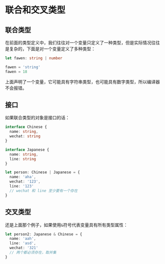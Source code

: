 # 联合和交叉类型

## 联合类型

在前面的类型定义中，我们往往对一个变量只定义了一种类型，但是实际情况往往是复杂的，下面是对一个变量定义了多种类型：
```typescript
let fawen: string | number

fawen = 'string'
fawen = 18
```

上面声明了一个变量，它可能具有字符串类型，也可能具有数字类型，所以编译器不会报错。

## 接口
如果联合类型的对象是接口的话：
```typescript
interface Chinese {
  name: string,
  wechat: string
}

interface Japanese {
  name: string,
  line: string
}

let person: Chinese | Japanese = {
  name: 'aha',
  wechat: '123',
  line: '123'
  // wechat 和 line 至少要有一个存在
}
```

## 交叉类型
还是上面那个例子，如果使用`&`符号代表变量具有所有类型属性：
```typescript
let person2: Japanese & Chinese = {
  name: 'aah',
  line: 'asd',
  wechat: '321'
  // 两个都必须存在，取并集
}
```